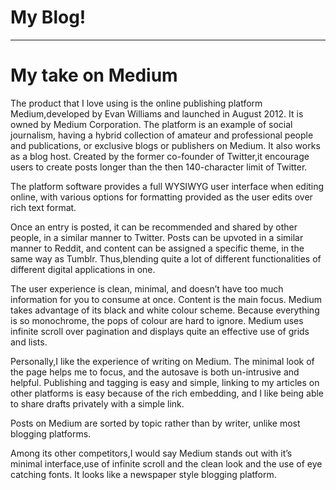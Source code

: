 # My Blog!

-----------------------

# My take on Medium

The product that I love using is the online publishing platform Medium,developed by Evan Williams and launched in August 2012. It is owned by Medium Corporation. The platform is an example of social journalism, having a hybrid collection of amateur and professional people and publications, or exclusive blogs or publishers on Medium. It also works as a blog host. Created by the former co-founder of Twitter,it encourage users to create posts longer than the then 140-character limit of Twitter. 

The platform software provides a full WYSIWYG user interface when editing online, with various options for formatting provided as the user edits over rich text format.

Once an entry is posted, it can be recommended and shared by other people, in a similar manner to Twitter. Posts can be upvoted in a similar manner to Reddit, and content can be assigned a specific theme, in the same way as Tumblr. Thus,blending quite a lot of different functionalities of different digital applications in one. 
 
The user experience is clean, minimal, and doesn’t have too much information for you to consume at once. Content is the main focus. 
Medium takes advantage of its black and white colour scheme. Because everything is so monochrome, the pops of colour are hard to ignore. Medium uses infinite scroll over pagination and displays quite an effective use of grids and lists.

Personally,I like the experience of writing on Medium. The minimal look of the page helps me to focus, and the autosave is both un-intrusive and helpful. Publishing and tagging is easy and simple, linking to my articles on other platforms is easy because of the rich embedding, and I like being able to share drafts privately with a simple link.

Posts on Medium are sorted by topic rather than by writer, unlike most blogging platforms.

Among its other competitors,I would say Medium stands out with it’s minimal interface,use of infinite scroll and the clean look and the use of eye catching fonts. It looks like a newspaper style blogging platform.

